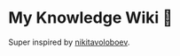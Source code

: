 # My Knowledge Wiki 🌿

Super inspired by [nikitavoloboev](https://github.com/nikitavoloboev/knowledge).
